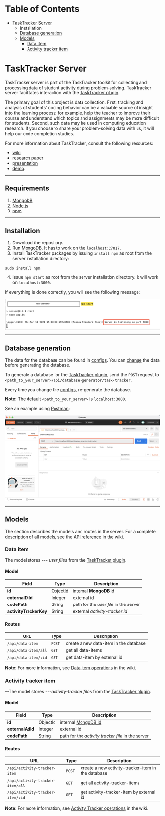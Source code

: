 # Table of Contents

- [TaskTracker Server](#tasktracker-server)
  - [Installation](#installation)
  - [Database generation](#database-generation)
  - [Models](#models)
    - [Data item](#data-item)
    - [Activity tracker item](#activity-tracker-item)


# TaskTracker Server

TaskTracker server is part of the TaskTracker toolkit for collecting and processing data of student activity during problem-solving. TaskTracker server facilitates interaction with the [TaskTracker plugin](https://github.com/JetBrains-Research/task-tracker-plugin).

The primary goal of this project is data collection. First, tracking and analysis of students’ coding behavior can be a valuable source of insight into the learning process: for example, help the teacher to improve their course and understand which topics and assignments may be more difficult for students. Second, such data may be used in computing education research. If you choose to share your problem-solving data with us, it will help our code completion studies.

For more information about TaskTracker, consult the following resources:
- [wiki](https://github.com/JetBrains-Research/task-tracker-server/wiki)
- [research paper](https://arxiv.org/abs/2012.05085)
- [presentation](https://github.com/JetBrains-Research/task-tracker-server/blob/master/images/TaskTracker.pdf)
- [demo](https://www.youtube.com/watch?v=ZZXmiFCAgTI).


---

## Requirements

1. [MongoDB](https://www.mongodb.com/)
2. [Node.js](https://nodejs.org/en/)
3. [npm](https://www.npmjs.com/)

---

## Installation

1. Download the repository.
2. Run [MongoDB](https://www.mongodb.com/). It has to work on the `localhost:27017`.
   <!---how to verify??--->
3. Install TaskTracker packages by issuing `install npm` as root from the server installation directory:
  ```
  sudo install npm
  ```
   
4. Issue `npm start` as root from the server installation directory. It will work on `localhost:3000`.

If everything is done correctly, you will see the following message:

<img src="images/server_running_example.png" width="800">

---

## Database generation

The data for the database can be found in [configs](/configs/task-tracker-sources).
You can [change](https://github.com/JetBrains-Research/task-tracker-server/wiki/Modify-plugin-data) the data before generating the database. 

To generate a database for the [TaskTracker plugin](https://github.com/JetBrains-Research/task-tracker-plugin), send the `POST` request to `<path_to_your_server>/api/database-generator/task-tracker`.

Every time you change the [configs](/configs/task-tracker-sources), re-generate the database.

**Note:** The default `<path_to_your_server>` is `localhost:3000`.

See an example using [Postman](https://www.postman.com/):

<img src="./images/postman_example.png">

---

## Models

<!---update tables--->
The section describes the models and routes in the server. 
For a complete description of all models, see the [API reference](https://github.com/JetBrains-Research/task-tracker-server/wiki/API) in the wiki.

### Data item

The model stores --- _user files_ from the [TaskTracker plugin](https://github.com/JetBrains-Research/task-tracker-plugin).

#### Model

Field | Type | Description
---   | --- | ---
**id** |  [ObjectId](https://docs.mongodb.com/manual/reference/method/ObjectId/)  |  internal **MongoDB** id
**externalDiId** |  Integer | external id
**codePath** |  String | path for the _user file_ in the server
**activityTrackerKey** |  String | external _activity-tracker id_

#### Routes

URL | Type | Description
---   | --- | --- 
`/api/data-item`    | `POST` | create a new data-item in the database
`/api/data-item/all`| `GET`  | get all data-items
`/api/data-item/:id`| `GET`  | get data-item by external id

**Note**: For more information, see [Data item operations](https://github.com/JetBrains-Research/task-tracker-server/wiki/API:-Data-item#operations) in the wiki.


### Activity tracker item

--The model stores ---_activity-tracker files_ from the [TaskTracker plugin](https://github.com/JetBrains-Research/task-tracker-plugin).

#### Model

Field | Type | Description
---   | --- | ---
**id** |  ObjectId  |  internal [MongoDB id](https://docs.mongodb.com/manual/reference/method/ObjectId/)
**externalAtiId** |  Integer | external id
**codePath** |  String | path for the _activity tracker file_ in the server

#### Routes

URL | Type | Description
---   | --- | --- 
`/api/activity-tracker-item`    | `POST` | create a new activity-tracker-item in the database
`/api/activity-tracker-item/all`| `GET`  | get all activity-tracker-items
`/api/activity-tracker-item/:id`| `GET`  | get activity-tracker-item by external id

  **Note**: For more information, see [Activity Tracker operations](https://github.com/JetBrains-Research/task-tracker-server/wiki/API:-Activity-tracker-item#operations) in the wiki.
